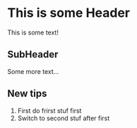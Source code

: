 # This is some Header

This is some text!

## SubHeader

Some more text...

## New tips

1. First do frirst stuf first
2. Switch to second stuf after first
